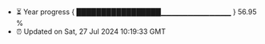 - ⏳ Year progress { █████████████████▁▁▁▁▁▁▁▁▁▁▁▁▁ } 56.95 %
- ⏰ Updated on Sat, 27 Jul 2024 10:19:33 GMT

